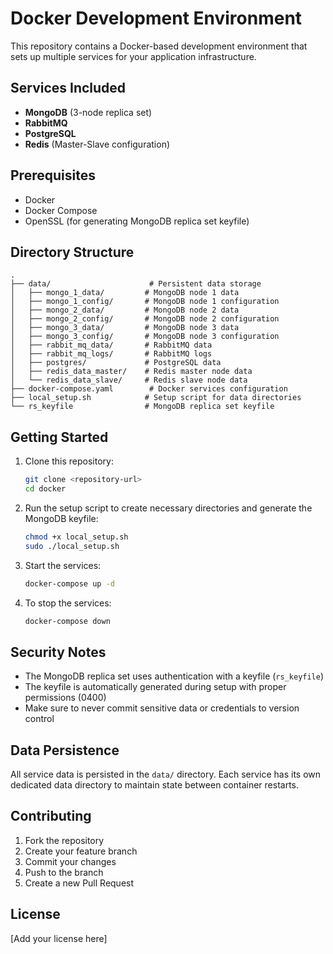 # Docker Development Environment

This repository contains a Docker-based development environment that sets up multiple services for your application infrastructure.

## Services Included

- **MongoDB** (3-node replica set)
- **RabbitMQ**
- **PostgreSQL**
- **Redis** (Master-Slave configuration)

## Prerequisites

- Docker
- Docker Compose
- OpenSSL (for generating MongoDB replica set keyfile)

## Directory Structure

```
.
├── data/                      # Persistent data storage
│   ├── mongo_1_data/         # MongoDB node 1 data
│   ├── mongo_1_config/       # MongoDB node 1 configuration
│   ├── mongo_2_data/         # MongoDB node 2 data
│   ├── mongo_2_config/       # MongoDB node 2 configuration
│   ├── mongo_3_data/         # MongoDB node 3 data
│   ├── mongo_3_config/       # MongoDB node 3 configuration
│   ├── rabbit_mq_data/       # RabbitMQ data
│   ├── rabbit_mq_logs/       # RabbitMQ logs
│   ├── postgres/             # PostgreSQL data
│   ├── redis_data_master/    # Redis master node data
│   └── redis_data_slave/     # Redis slave node data
├── docker-compose.yaml        # Docker services configuration
├── local_setup.sh            # Setup script for data directories
└── rs_keyfile                # MongoDB replica set keyfile
```

## Getting Started

1. Clone this repository:
   ```bash
   git clone <repository-url>
   cd docker
   ```

2. Run the setup script to create necessary directories and generate the MongoDB keyfile:
   ```bash
   chmod +x local_setup.sh
   sudo ./local_setup.sh
   ```

3. Start the services:
   ```bash
   docker-compose up -d
   ```

4. To stop the services:
   ```bash
   docker-compose down
   ```

## Security Notes

- The MongoDB replica set uses authentication with a keyfile (`rs_keyfile`)
- The keyfile is automatically generated during setup with proper permissions (0400)
- Make sure to never commit sensitive data or credentials to version control

## Data Persistence

All service data is persisted in the `data/` directory. Each service has its own dedicated data directory to maintain state between container restarts.

## Contributing

1. Fork the repository
2. Create your feature branch
3. Commit your changes
4. Push to the branch
5. Create a new Pull Request

## License

[Add your license here] 